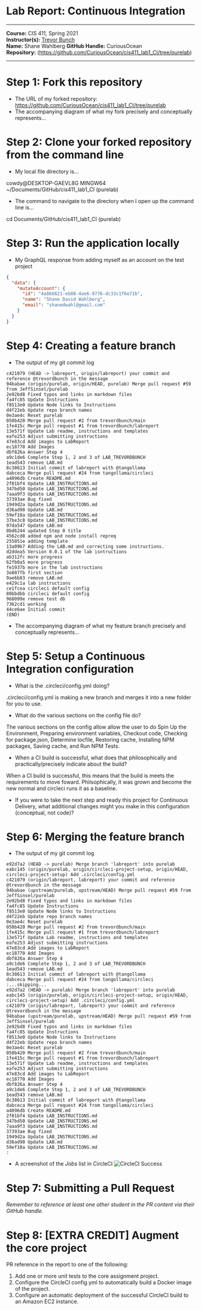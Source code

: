 # Lab Report: Continuous Integration
___
**Course:** CIS 411, Spring 2021  
**Instructor(s):** [Trevor Bunch](https://github.com/trevordbunch)  
**Name:** Shane Wahlberg
**GitHub Handle:** CuriousOcean  
**Repository:** (https://github.com/CuriousOcean/cis411_lab1_CI/tree/purelab)
___

# Step 1: Fork this repository
- The URL of my forked repository: https://github.com/CuriousOcean/cis411_lab1_CI/tree/purelab
- The accompanying diagram of what my fork precisely and conceptually represents...

# Step 2: Clone your forked repository from the command line  
- My local file directory is...

cowdy@DESKTOP-GAEVL8G MINGW64 ~/Documents/GitHub/cis411_lab1_CI (purelab)
- The command to navigate to the directory when I open up the command line is...

cd Documents/GitHub/cis411_lab1_CI (purelab)

# Step 3: Run the application locally
- My GraphQL response from adding myself as an account on the test project
``` json
{
  "data": {
    "mutateAccount": {
      "id": "4a866621-eb88-4ae6-9776-dc33c1f6e71b",
      "name": "Shane David Wahlberg",
      "email": "shanedwahl@gmail.com"
    }
  }
}
```

# Step 4: Creating a feature branch
- The output of my git commit log
```
c421079 (HEAD -> labreport, origin/labreport) your commit and reference @trevordbunch in the message
94babae (origin/purelab, origin/HEAD, purelab) Merge pull request #59 from JeffSinsel/purelab
2e92bd8 Fixed typos and links in markdown files
fa4fc85 Update Instructions
f8513e0 Update Node links to Instructions
d4f22eb Update repo branch names
0e3ae4c Reset purelab
050b420 Merge pull request #2 from trevordbunch/main
1fe415c Merge pull request #1 from trevordbunch/labreport
13e571f Update Lab readme, instructions and templates
eafe253 Adjust submitting instructions
47e83cd Add images to LabReport
ec18770 Add Images
dbf826a Answer Step 4
a9c1de6 Complete Step 1, 2 and 3 of LAB_TREVORDBUNCH
1ead543 remove LAB.md
8c38613 Initial commit of labreport with @tangollama
dabceca Merge pull request #24 from tangollama/circleci
a4096db Create README.md
2f01bf4 Update LAB_INSTRUCTIONS.md
347bd50 Update LAB_INSTRUCTIONS.md
7aaa9f3 Update LAB_INSTRUCTIONS.md
37393ae Bug fixed
1949d2a Update LAB_INSTRUCTIONS.md
d36ad90 Update LAB.md
59ef18a Update LAB_INSTRUCTIONS.md
37be3c8 Update LAB_INSTRUCTIONS.md
97da547 Update LAB.md
0bd6244 updated Step 0 title
4562cd8 added npm and node install repreq
255051e adding template
13a09b7 Adding the LAB.md and correcting some instructions.
d2ddea5 Version 0.0.1 of the lab isntructions
ab312fc more progress
62fb0a5 more progress
fe1937b more in the lab instructions
3e807fb first section
9ae6b83 remove LAB.md
e429c1a lab instructions
ce1fcea circleci default config
80bbdbb circleci default config
968099e remove test db
7362cd1 working
44ce6ae Initial commit
(END)
```
- The accompanying diagram of what my feature branch precisely and conceptually represents...

# Step 5: Setup a Continuous Integration configuration
- What is the .circleci/config.yml doing?  

.circleci/config.yml is making a new branch and merges it into a new folder for you to use. 

- What do the various sections on the config file do?  

The various sections on the config allow allow the user to do Spin Up the Environment, Preparing environment variables, Checkout code, Checking for package.json, Determine locfile, Restoring cache, Installing NPM packages, Saving cache, and Run NPM Tests.
   

- When a CI build is successful, what does that philosophically and practically/precisely indicate about the build?  

When a CI build is successful, this means that the build is meets the requirements to move foward. Philsophically, it was grown and become the new normal and circleci runs it as a baseline.     

- If you were to take the next step and ready this project for Continuous Delivery, what additional changes might you make in this configuration (conceptual, not code)?  


   

# Step 6: Merging the feature branch
* The output of my git commit log
```
e92d7a2 (HEAD -> purelab) Merge branch 'labreport' into purelab
eabc145 (origin/purelab, origin/circleci-project-setup, origin/HEAD, circleci-project-setup) Add .circleci/config.yml
c421079 (origin/labreport, labreport) your commit and reference @trevordbunch in the message
94babae (upstream/purelab, upstream/HEAD) Merge pull request #59 from JeffSinsel/purelab
2e92bd8 Fixed typos and links in markdown files
fa4fc85 Update Instructions
f8513e0 Update Node links to Instructions
d4f22eb Update repo branch names
0e3ae4c Reset purelab
050b420 Merge pull request #2 from trevordbunch/main
1fe415c Merge pull request #1 from trevordbunch/labreport
13e571f Update Lab readme, instructions and templates
eafe253 Adjust submitting instructions
47e83cd Add images to LabReport
ec18770 Add Images
dbf826a Answer Step 4
a9c1de6 Complete Step 1, 2 and 3 of LAB_TREVORDBUNCH
1ead543 remove LAB.md
8c38613 Initial commit of labreport with @tangollama
dabceca Merge pull request #24 from tangollama/circleci
:...skipping...
e92d7a2 (HEAD -> purelab) Merge branch 'labreport' into purelab
eabc145 (origin/purelab, origin/circleci-project-setup, origin/HEAD, circleci-project-setup) Add .circleci/config.yml
c421079 (origin/labreport, labreport) your commit and reference @trevordbunch in the message
94babae (upstream/purelab, upstream/HEAD) Merge pull request #59 from JeffSinsel/purelab
2e92bd8 Fixed typos and links in markdown files
fa4fc85 Update Instructions
f8513e0 Update Node links to Instructions
d4f22eb Update repo branch names
0e3ae4c Reset purelab
050b420 Merge pull request #2 from trevordbunch/main
1fe415c Merge pull request #1 from trevordbunch/labreport
13e571f Update Lab readme, instructions and templates
eafe253 Adjust submitting instructions
47e83cd Add images to LabReport
ec18770 Add Images
dbf826a Answer Step 4
a9c1de6 Complete Step 1, 2 and 3 of LAB_TREVORDBUNCH
1ead543 remove LAB.md
8c38613 Initial commit of labreport with @tangollama
dabceca Merge pull request #24 from tangollama/circleci
a4096db Create README.md
2f01bf4 Update LAB_INSTRUCTIONS.md
347bd50 Update LAB_INSTRUCTIONS.md
7aaa9f3 Update LAB_INSTRUCTIONS.md
37393ae Bug fixed
1949d2a Update LAB_INSTRUCTIONS.md
d36ad90 Update LAB.md
59ef18a Update LAB_INSTRUCTIONS.md
:
```

* A screenshot of the _Jobs_ list in CircleCI
![CircleCI Success](../assets/jobsproofForbunch.PNG)

# Step 7: Submitting a Pull Request
_Remember to reference at least one other student in the PR content via their GitHub handle._



# Step 8: [EXTRA CREDIT] Augment the core project
PR reference in the report to one of the following:
1. Add one or more unit tests to the core assignment project. 
2. Configure the CircleCI config.yml to automatically build a Docker image of the project.
3. Configure an automatic deployment of the successful CircleCI build to an Amazon EC2 instance.
